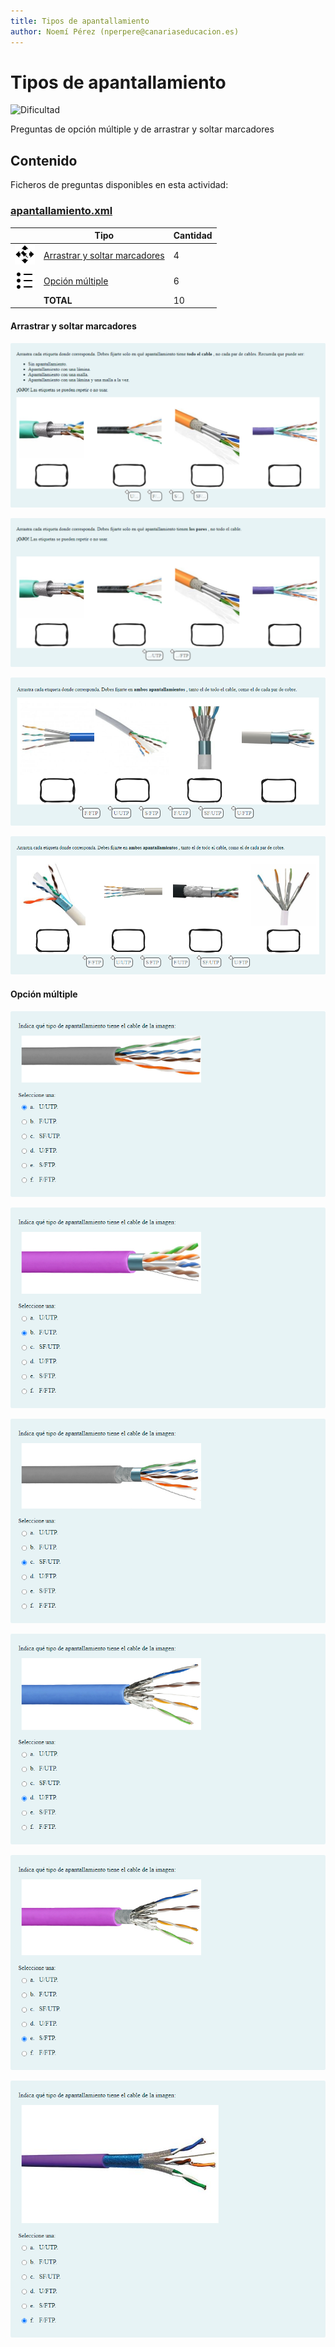 ```yaml
---
title: Tipos de apantallamiento
author: Noemí Pérez (nperpere@canariaseducacion.es)
---
```


# Tipos de apantallamiento


![Dificultad](https://img.shields.io/badge/Dificultad-Baja-green)


Preguntas de opción múltiple y de arrastrar y soltar marcadores

## Contenido

Ficheros de preguntas disponibles en esta actividad:


### [apantallamiento.xml](https://github.com/iescanarias/actividades/tree/main/redes/cableado/apantallamiento/apantallamiento.xml)

|   | Tipo              | Cantidad                   |
| - | ----------------- | -------------------------- |
| ![ddmarker](https://raw.githubusercontent.com/iescanarias/actividades/main/.actirepo/icons/ddmarker.svg) | [Arrastrar y soltar marcadores](#arrastrar-y-soltar-marcadores) | 4 |
| ![multichoice](https://raw.githubusercontent.com/iescanarias/actividades/main/.actirepo/icons/multichoice.svg) | [Opción múltiple](#opcion-multiple) | 6 |
|   | **TOTAL**         | 10 |


#### Arrastrar y soltar marcadores


![07-arrastrar-segun-apantallamiento-externo_0.png](images/07-arrastrar-segun-apantallamiento-externo_0.png)

![08-arrastrar-segun-apantallamiento-interno_0.png](images/08-arrastrar-segun-apantallamiento-interno_0.png)

![09-arrastrar-segun-los-dos-apantallamientos_0.png](images/09-arrastrar-segun-los-dos-apantallamientos_0.png)

![10-arrastrar-segun-los-dos-apantallamientos_0.png](images/10-arrastrar-segun-los-dos-apantallamientos_0.png)



#### Opción múltiple


![01-identificar-apantallamiento-en-imagen_0.png](images/01-identificar-apantallamiento-en-imagen_0.png)

![02-identificar-apantallamiento-en-imagen_0.png](images/02-identificar-apantallamiento-en-imagen_0.png)

![03-identificar-apantallamiento-en-imagen_0.png](images/03-identificar-apantallamiento-en-imagen_0.png)

![04-identificar-apantallamiento-en-imagen_0.png](images/04-identificar-apantallamiento-en-imagen_0.png)

![05-identificar-apantallamiento-en-imagen_0.png](images/05-identificar-apantallamiento-en-imagen_0.png)

![06-identificar-apantallamiento-en-imagen_0.png](images/06-identificar-apantallamiento-en-imagen_0.png)




